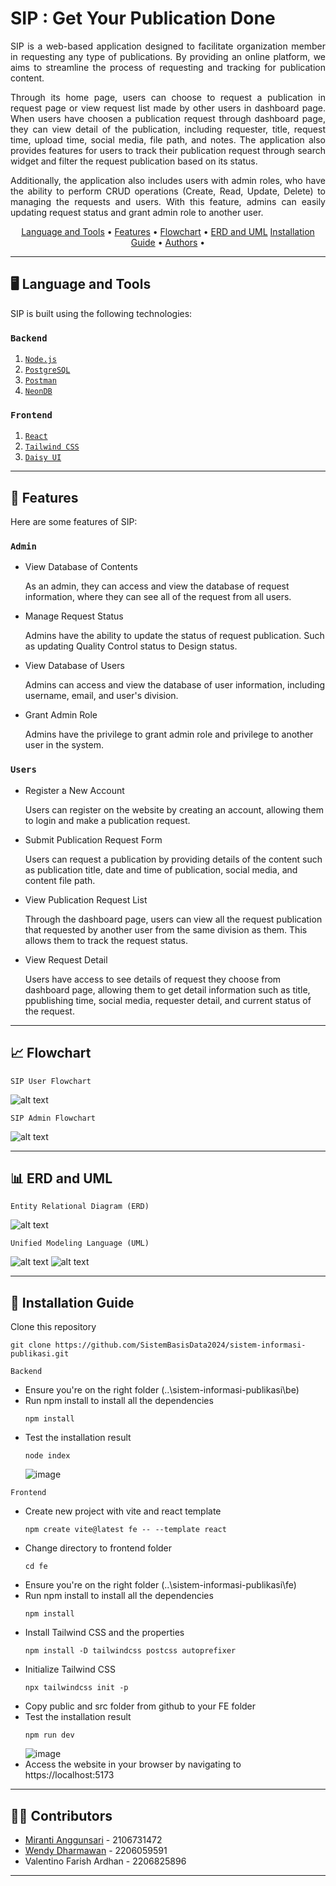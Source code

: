 # SIP : Get Your Publication Done

<p align="justify">SIP is a web-based application designed to facilitate organization member in requesting any type of publications. By providing an online platform, we aims to streamline the process of requesting and tracking for publication content.</p>

<p align="justify">Through its home page, users can choose to request a publication in request page or view request list made by other users in dashboard page. When users have choosen a publication request through dashboard page, they can view detail of the publication, including requester, title, request time, upload time, social media, file path, and notes. The application also provides features for users to track their publication request through search widget and filter the request publication based on its status.</p>

<p align="justify">Additionally, the application also includes users with admin roles, who have the ability to perform CRUD operations (Create, Read, Update, Delete) to managing the requests and users. With this feature, admins can easily updating request status and grant admin role to another user.</p>

<p align ="center">
  <a href="#language-and-tools">Language and Tools</a> •
  <a href="#features">Features</a> •
  <a href="#flowchart">Flowchart</a> •
  <a href="#ERD-and-UML">ERD and UML</a>
  <a href="#installation-guide">Installation Guide</a> •
  <a href="#Contributors">Authors</a> •
</p>

---

## 🖥️ Language and Tools
<p align="justify">SIP is built using the following technologies:</p>

### ```Backend```
1. [```Node.js```](https://nodejs.org/)
2. [```PostgreSQL```](https://www.postgresql.org/)
3. [```Postman```](https://www.postman.com/)
4. [```NeonDB```](https://neon.tech/)

### ```Frontend```
1. [```React```](https://react.dev/)
2. [```Tailwind CSS```](https://www.javascript.com/)
3. [```Daisy UI```](https://www.w3.org/Style/CSS/Overview.en.html)
 
---

## 🔑 Features
<p align="justify">Here are some features of SIP:</p>

### ```Admin```

+ View Database of Contents

  As an admin, they can access and view the database of request information, where they can see all of the request from all users.

+ Manage Request Status

  Admins have the ability to update the status of request publication. Such as updating Quality Control status to Design status.

+ View Database of Users

  Admins can access and view the database of user information, including username, email, and user's division.

+ Grant Admin Role

  Admins have the privilege to grant admin role and privilege to another user in the system.

### ```Users```

+ Register a New Account

  Users can register on the website by creating an account, allowing them to login and make a publication request.

+ Submit Publication Request Form

  Users can request a publication by providing details of the content such as publication title, date and time of publication, social media, and content file path.

+ View Publication Request List

  Through the dashboard page, users can view all the request publication that requested by another user from the same division as them. This allows them to track the request status.

+ View Request Detail

  Users have access to see details of request they choose from dashboard page, allowing them to get detail information such as title, ppublishing time, social media, requester detail, and current status of the request.

---

## 📈 Flowchart

```SIP User Flowchart ```

![alt text](https://github.com/SistemBasisData2024/sistem-informasi-publikasi/blob/main/Kelengkapan/SIP_Flowchart%20(User).jpeg)

```SIP Admin Flowchart```

![alt text](https://github.com/SistemBasisData2024/sistem-informasi-publikasi/blob/main/Kelengkapan/SIP_Flowchart%20(Admin).jpeg)

---

## 📊 ERD and UML

```Entity Relational Diagram (ERD)```

![alt text](https://github.com/SistemBasisData2024/sistem-informasi-publikasi/blob/main/Kelengkapan/SIP_ERD.jpg)

```Unified Modeling Language (UML)```

![alt text](https://github.com/SistemBasisData2024/sistem-informasi-publikasi/blob/main/Kelengkapan/SIP_UML%20(Class%20Diagram).png)
![alt text](https://github.com/SistemBasisData2024/sistem-informasi-publikasi/blob/main/Kelengkapan/SIP_UML%20(Use%20Case%20Diagram).jpeg)

---

## 💽 Installation Guide

Clone this repository

```
git clone https://github.com/SistemBasisData2024/sistem-informasi-publikasi.git
```

```Backend```

- Ensure you're on the right folder (..\sistem-informasi-publikasi\be)
- Run npm install to install all the dependencies
  ```
  npm install
  ```
- Test the installation result
  ```
  node index
  ```
  ![image](https://github.com/SistemBasisData2024/sistem-informasi-publikasi/assets/87708733/e58d7f16-05f3-41ea-a7b1-ade20367bc5d)

```Frontend```

- Create new project with vite and react template
  ```
  npm create vite@latest fe -- --template react
  ```
- Change directory to frontend folder
  ```
  cd fe
  ```
- Ensure you're on the right folder (..\sistem-informasi-publikasi\fe)
- Run npm install to install all the dependencies
  ```
  npm install
  ```
- Install Tailwind CSS and the properties
  ```
  npm install -D tailwindcss postcss autoprefixer
  ```
- Initialize Tailwind CSS
  ```
  npx tailwindcss init -p
  ```
- Copy public and src folder from github to your FE folder
- Test the installation result
  ```
  npm run dev
  ```
  ![image](https://github.com/SistemBasisData2024/sistem-informasi-publikasi/assets/87708733/a026a192-4314-46f7-a3f3-3bcf034e2c53)
- Access the website in your browser by navigating to https://localhost:5173

---

## 🧑‍💻 Contributors

- [Miranti Anggunsari](https://www.github.com/rantiaaa) - 2106731472
- [Wendy Dharmawan](https://www.github.com/wn-l1x) - 2206059591
- Valentino Farish Ardhan - 2206825896

---
